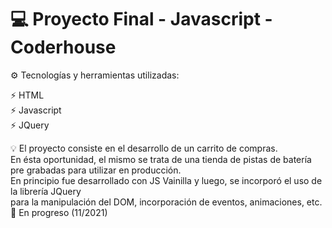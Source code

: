 # :computer: Proyecto Final - Javascript - Coderhouse

:gear: Tecnologías y herramientas utilizadas:

:zap: HTML
<br/>
:zap: Javascript
<br/>
:zap: JQuery

:bulb: El proyecto consiste en el desarrollo de un carrito de compras.
<br/>
En ésta oportunidad, el mismo se trata de una tienda de pistas de batería pre grabadas para utilizar en producción.
<br/>
En principio fue desarrollado con JS Vainilla y luego, se incorporó el uso de la librería JQuery 
<br/>
para la manipulación del DOM, incorporación de eventos, animaciones, etc.
<br/>
:battery: En progreso (11/2021)
